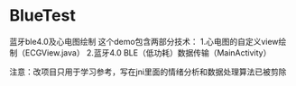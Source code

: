 # BlueTest
蓝牙ble4.0及心电图绘制
这个demo包含两部分技术：
1.心电图的自定义view绘制（ECGView.java）
2.蓝牙4.0 BLE（低功耗）数据传输（MainActivity）

注意：改项目只用于学习参考，写在jni里面的情绪分析和数据处理算法已被剪除
